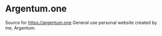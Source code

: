 # Argentum.one
Source for https://argentum.one
General use personal website created by me, Argentum.